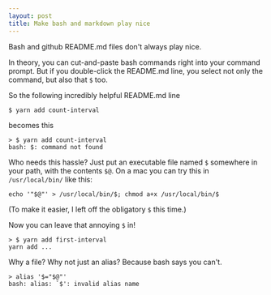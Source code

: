 ```yaml
---
layout: post
title: Make bash and markdown play nice
---
```


Bash and github README.md files don't always play nice.  

In theory, you can cut-and-paste bash commands right
into your command prompt. But if you double-click the
README.md line, you select not only the command, but
also that `$` too.

So the following incredibly helpful README.md line

    $ yarn add count-interval

becomes this

    > $ yarn add count-interval
    bash: $: command not found

Who needs this hassle? Just put an executable file named `$` somewhere in your path, with the contents `$@`.  On a mac you can try this in `/usr/local/bin/` like this:

    echo '"$@"' > /usr/local/bin/$; chmod a+x /usr/local/bin/$

(To make it easier, I left off the obligatory `$` this time.)

Now you can leave that annoying `$` in!

    > $ yarn add first-interval
    yarn add ...

Why a file? Why not just an alias? Because bash says you can't.

    > alias '$="$@"'
    bash: alias: `$': invalid alias name
